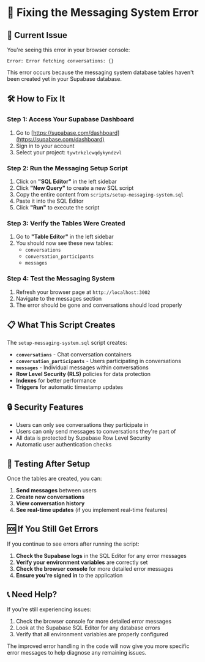# 🔧 Fixing the Messaging System Error

## 🚨 **Current Issue**
You're seeing this error in your browser console:
```
Error: Error fetching conversations: {}
```

This error occurs because the messaging system database tables haven't been created yet in your Supabase database.

## 🛠️ **How to Fix It**

### **Step 1: Access Your Supabase Dashboard**
1. Go to [https://supabase.com/dashboard](https://supabase.com/dashboard)
2. Sign in to your account
3. Select your project: `tywtrkzlcwqdykyndzvl`

### **Step 2: Run the Messaging Setup Script**
1. Click on **"SQL Editor"** in the left sidebar
2. Click **"New Query"** to create a new SQL script
3. Copy the entire content from `scripts/setup-messaging-system.sql`
4. Paste it into the SQL Editor
5. Click **"Run"** to execute the script

### **Step 3: Verify the Tables Were Created**
1. Go to **"Table Editor"** in the left sidebar
2. You should now see these new tables:
   - `conversations`
   - `conversation_participants` 
   - `messages`

### **Step 4: Test the Messaging System**
1. Refresh your browser page at `http://localhost:3002`
2. Navigate to the messages section
3. The error should be gone and conversations should load properly

## 📋 **What This Script Creates**

The `setup-messaging-system.sql` script creates:

- **`conversations`** - Chat conversation containers
- **`conversation_participants`** - Users participating in conversations
- **`messages`** - Individual messages within conversations
- **Row Level Security (RLS)** policies for data protection
- **Indexes** for better performance
- **Triggers** for automatic timestamp updates

## 🔒 **Security Features**

- Users can only see conversations they participate in
- Users can only send messages to conversations they're part of
- All data is protected by Supabase Row Level Security
- Automatic user authentication checks

## 🧪 **Testing After Setup**

Once the tables are created, you can:

1. **Send messages** between users
2. **Create new conversations** 
3. **View conversation history**
4. **See real-time updates** (if you implement real-time features)

## 🆘 **If You Still Get Errors**

If you continue to see errors after running the script:

1. **Check the Supabase logs** in the SQL Editor for any error messages
2. **Verify your environment variables** are correctly set
3. **Check the browser console** for more detailed error messages
4. **Ensure you're signed in** to the application

## 📞 **Need Help?**

If you're still experiencing issues:
1. Check the browser console for more detailed error messages
2. Look at the Supabase SQL Editor for any database errors
3. Verify that all environment variables are properly configured

The improved error handling in the code will now give you more specific error messages to help diagnose any remaining issues.

